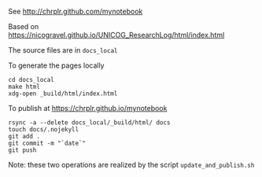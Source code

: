

See <http://chrplr.github.com/mynotebook>

Based on <https://nicogravel.github.io/UNICOG_ResearchLog/html/index.html>


The source files are in `docs_local`

To generate the pages locally

    cd docs_local
    make html
    xdg-open _build/html/index.html

To publish at <https://chrplr.github.io/mynotebook>
 
    rsync -a --delete docs_local/_build/html/ docs
    touch docs/.nojekyll
    git add .
    git commit -m "`date`"
    git push


Note: these two operations are realized by the script `update_and_publish.sh`

